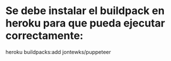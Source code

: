 # Se debe instalar el buildpack en heroku para que pueda ejecutar correctamente:
heroku buildpacks:add jontewks/puppeteer
